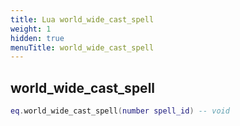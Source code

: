 ```yaml
---
title: Lua world_wide_cast_spell
weight: 1
hidden: true
menuTitle: world_wide_cast_spell
---
```

## world_wide_cast_spell
```lua
eq.world_wide_cast_spell(number spell_id) -- void
```